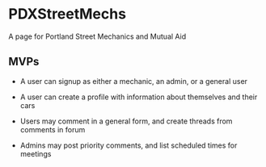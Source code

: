 # PDXStreetMechs
A page for Portland Street Mechanics and Mutual Aid

## MVPs

* A user can signup as either a mechanic, an admin, or a general user

* A user can create a profile with information about themselves and their cars

* Users may comment in a general form, and create threads from comments in forum

* Admins may post priority comments, and list scheduled times for meetings
